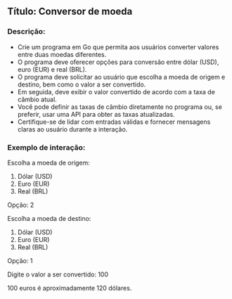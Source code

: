 ## Título: Conversor de moeda
### Descrição:
- Crie um programa em Go que permita aos usuários converter valores entre duas moedas diferentes.
- O programa deve oferecer opções para conversão entre dólar (USD), euro (EUR) e real (BRL).
- O programa deve solicitar ao usuário que escolha a moeda de origem e destino, bem como o valor a ser convertido.
- Em seguida, deve exibir o valor convertido de acordo com a taxa de câmbio atual.
- Você pode definir as taxas de câmbio diretamente no programa ou, se preferir, usar uma API para obter as taxas atualizadas.
- Certifique-se de lidar com entradas válidas e fornecer mensagens claras ao usuário durante a interação.

### Exemplo de interação:
Escolha a moeda de origem:
1. Dólar (USD)
2. Euro (EUR)
3. Real (BRL)
   
Opção: 2

Escolha a moeda de destino:
1. Dólar (USD)
2. Euro (EUR)
3. Real (BRL)
   
Opção: 1

Digite o valor a ser convertido: 100

100 euros é aproximadamente 120 dólares.
